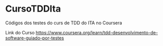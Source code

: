 # CursoTDDIta

Códigos dos testes do curs de TDD do ITA no Coursera

Link do Curso https://www.coursera.org/learn/tdd-desenvolvimento-de-software-guiado-por-testes
